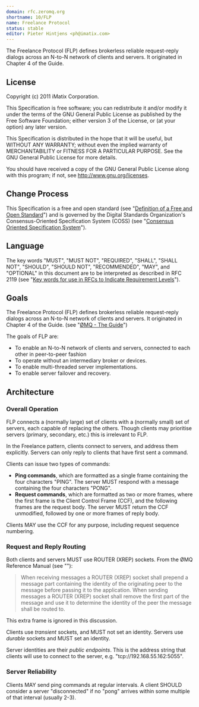 ```yaml
---
domain: rfc.zeromq.org
shortname: 10/FLP
name: Freelance Protocol
status: stable
editor: Pieter Hintjens <ph@imatix.com>
---
```


The Freelance Protocol (FLP) defines brokerless reliable request-reply dialogs across an N-to-N network of clients and servers. It originated in Chapter 4 of the Guide.

## License

Copyright (c) 2011 iMatix Corporation.

This Specification is free software; you can redistribute it and/or modify it under the terms of the GNU General Public License as published by the Free Software Foundation; either version 3 of the License, or (at your option) any later version.

This Specification is distributed in the hope that it will be useful, but WITHOUT ANY WARRANTY; without even the implied warranty of MERCHANTABILITY or FITNESS FOR A PARTICULAR PURPOSE. See the GNU General Public License for more details.

You should have received a copy of the GNU General Public License along with this program; if not, see <http://www.gnu.org/licenses>.

## Change Process

This Specification is a free and open standard (see "[Definition of a Free and Open Standard](http://www.digistan.org/open-standard:definition)") and is governed by the Digital Standards Organization's Consensus-Oriented Specification System (COSS) (see "[Consensus Oriented Specification System](http://www.digistan.org/spec:1/COSS)").

## Language

The key words "MUST", "MUST NOT", "REQUIRED", "SHALL", "SHALL NOT", "SHOULD", "SHOULD NOT", "RECOMMENDED",  "MAY", and "OPTIONAL" in this document are to be interpreted as described in RFC 2119 (see "[Key words for use in RFCs to Indicate Requirement Levels](http://tools.ietf.org/html/rfc2119)").

## Goals

The Freelance Protocol (FLP) defines brokerless reliable request-reply dialogs across an N-to-N network of clients and servers. It originated in Chapter 4 of the Guide. (see "[ØMQ - The Guide](http://zguide.zeromq.org)")

The goals of FLP are:

* To enable an N-to-N network of clients and servers, connected to each other in peer-to-peer fashion
* To operate without an intermediary broker or devices.
* To enable multi-threaded server implementations.
* To enable server failover and recovery.

## Architecture

### Overall Operation

FLP connects a (normally large) set of clients with a (normally small) set of servers, each capable of replacing the others. Though clients may prioritise servers (primary, secondary, etc.) this is irrelevant to FLP.

In the Freelance pattern, clients connect to servers, and address them explicitly. Servers can only reply to clients that have first sent a command.

Clients can issue two types of commands:

* **Ping commands**, which are formatted as a single frame containing the four characters "PING". The server MUST respond with a message containing the four characters "PONG".
* **Request commands**, which are formatted as two or more frames, where the first frame is the Client Control Frame (CCF), and the following frames are the request body. The server MUST return the CCF unmodified, followed by one or more frames of reply body.

Clients MAY use the CCF for any purpose, including request sequence numbering.

### Request and Reply Routing

Both clients and servers MUST use ROUTER (XREP) sockets. From the ØMQ Reference Manual (see "[]()"):

> When receiving messages a ROUTER (XREP) socket shall prepend a message part containing the identity of the originating peer to the message before passing it to the application. When sending messages a ROUTER (XREP) socket shall remove the first part of the message and use it to determine the identity of the peer the message shall be routed to.

This extra frame is ignored in this discussion.

Clients use *transient* sockets, and MUST not set an identity. Servers use *durable* sockets and MUST set an identity.

Server identities are their *public endpoints*. This is the address string that clients will use to connect to the server, e.g. "tcp://192.168.55.162:5055".

### Server Reliability

Clients MAY send ping commands at regular intervals. A client SHOULD consider a server "disconnected" if no "pong" arrives within some multiple of that interval (usually 2-3).
